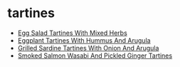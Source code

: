 # tartines

 * [Egg Salad Tartines With Mixed Herbs](../index/e/egg-salad-tartines-with-mixed-herbs.json)
 * [Eggplant Tartines With Hummus And Arugula](../index/e/eggplant-tartines-with-hummus-and-arugula-243613.json)
 * [Grilled Sardine Tartines With Onion And Arugula](../index/g/grilled-sardine-tartines-with-onion-and-arugula-235575.json)
 * [Smoked Salmon Wasabi And Pickled Ginger Tartines](../index/s/smoked-salmon-wasabi-and-pickled-ginger-tartines-243615.json)
